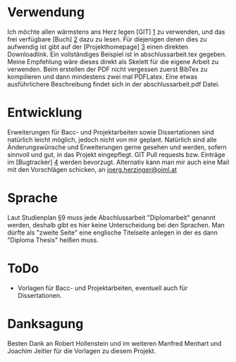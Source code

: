 Verwendung
==========
Ich möchte allen wärmstens ans Herz legen [GIT] [1] zu verwenden, und das frei verfügbare [Buch] [2] dazu zu lesen. Für diejenigen denen dies zu aufwendig ist gibt auf der [Projekthomepage] [3] einen direkten Downloadlink.
Ein vollständiges Beispiel ist in abschlussarbeit.tex gegeben. Meine Empfehlung wäre dieses direkt als Skelett für die eigene Arbeit zu verwenden.
Beim erstellen der PDF nicht vergessen zuerst BibTex zu kompilieren und dann mindestens zwei mal PDFLatex. Eine etwas ausführlichere Beschreibung findet sich in der abschlussarbeit.pdf Datei.

Entwicklung
===========
Erweiterungen für Bacc- und Projektarbeiten sowie Dissertationen sind natürlich leicht möglich, jedoch nicht von mir geplant. Natürlich sind alle Änderungswünsche und Erweiterungen gerne gesehen und werden, sofern sinnvoll und gut, in das Projekt eingepflegt.
GIT Pull requests bzw. Einträge im [Bugtracker] [4] werden bevorzugt. Alternativ kann man mir auch eine Mail mit den Vorschlägen schicken, an joerg.herzinger@oiml.at

Sprache
=======
Laut Studienplan §9 muss jede Abschlussarbeit "Diplomarbeit" genannt werden, deshalb gibt es hier keine Unterscheidung bei den Sprachen. Man dürfte als "zweite Seite" eine englische Titelseite anlegen in der es dann "Diploma Thesis" heißen muss.

ToDo
====
* Vorlagen für Bacc- und Projektarbeiten, eventuell auch für Dissertationen.

Danksagung
==========
Besten Dank an Robert Hollenstein und im weiteren Manfred Menhart und Joachim Jeitler für die Vorlagen zu diesem Projekt.

[1]: http://git-scm.com/
[2]: http://git-scm.com/book
[3]: https://github.com/joerg/abschlussarbeit-tuwien-physik
[4]: https://github.com/joerg/abschlussarbeit-tuwien-physik/issues
